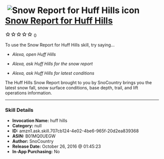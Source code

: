 # &nbsp;<img src="skill_icon" alt="Snow Report for Huff Hills icon" width="36"> [Snow Report for Huff Hills](http://alexa.amazon.com/#skills/amzn1.ask.skill.707cb124-4e02-4be6-965f-20d2ea839368)
![0 stars](../../images/ic_star_border_black_18dp_1x.png)![0 stars](../../images/ic_star_border_black_18dp_1x.png)![0 stars](../../images/ic_star_border_black_18dp_1x.png)![0 stars](../../images/ic_star_border_black_18dp_1x.png)![0 stars](../../images/ic_star_border_black_18dp_1x.png) 0

To use the Snow Report for Huff Hills skill, try saying...

* *Alexa, open Huff Hills*

* *Alexa, ask Huff Hills for the snow report*

* *Alexa, ask Huff Hills for latest conditions*

The Huff Hills Snow Report brought to you by SnoCountry brings you the latest snow fall, snow surface conditions,  base depth, trail, and lift operations information.

***

### Skill Details

* **Invocation Name:** huff hills
* **Category:** null
* **ID:** amzn1.ask.skill.707cb124-4e02-4be6-965f-20d2ea839368
* **ASIN:** B01MQ0UEGW
* **Author:** SnoCountry
* **Release Date:** October 26, 2016 @ 01:45:23
* **In-App Purchasing:** No
